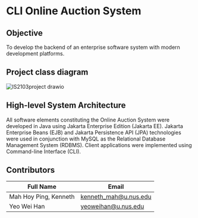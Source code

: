# CLI Online Auction System

## Objective
To develop the backend of an enterprise software system with modern development platforms.

## Project class diagram
![IS2103project drawio](https://user-images.githubusercontent.com/36888332/232276724-66b29c3a-7f15-4e01-b610-5f71c30fd071.png)

## High-level System Architecture
All software elements constituting the Online Auction System were developed in Java using Jakarta Enterprise Edition (Jakarta EE). Jakarta Enterprise Beans (EJB) and Jakarta Persistence API (JPA) technologies were used in conjunction with MySQL as the Relational Database Management System (RDBMS). Client applications were implemented using Command-line Interface (CLI).

## Contributors
| Full Name | Email |
| --- | --- |
| Mah Hoy Ping, Kenneth | kenneth_mah@u.nus.edu |
| Yeo Wei Han | yeoweihan@u.nus.edu |
